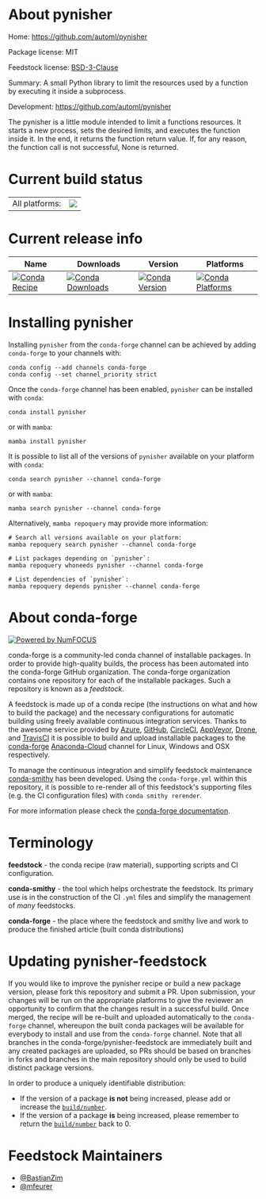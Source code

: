 About pynisher
==============

Home: https://github.com/automl/pynisher

Package license: MIT

Feedstock license: [BSD-3-Clause](https://github.com/conda-forge/pynisher-feedstock/blob/main/LICENSE.txt)

Summary: A small Python library to limit the resources used by a function by executing it inside a subprocess.

Development: https://github.com/automl/pynisher

The pynisher is a little module intended to limit a functions resources. It starts a new process, sets the desired limits,
and executes the function inside it. In the end, it returns the function return value. If, for any reason,
the function call is not successful, None is returned.


Current build status
====================


<table><tr><td>All platforms:</td>
    <td>
      <a href="https://dev.azure.com/conda-forge/feedstock-builds/_build/latest?definitionId=11830&branchName=main">
        <img src="https://dev.azure.com/conda-forge/feedstock-builds/_apis/build/status/pynisher-feedstock?branchName=main">
      </a>
    </td>
  </tr>
</table>

Current release info
====================

| Name | Downloads | Version | Platforms |
| --- | --- | --- | --- |
| [![Conda Recipe](https://img.shields.io/badge/recipe-pynisher-green.svg)](https://anaconda.org/conda-forge/pynisher) | [![Conda Downloads](https://img.shields.io/conda/dn/conda-forge/pynisher.svg)](https://anaconda.org/conda-forge/pynisher) | [![Conda Version](https://img.shields.io/conda/vn/conda-forge/pynisher.svg)](https://anaconda.org/conda-forge/pynisher) | [![Conda Platforms](https://img.shields.io/conda/pn/conda-forge/pynisher.svg)](https://anaconda.org/conda-forge/pynisher) |

Installing pynisher
===================

Installing `pynisher` from the `conda-forge` channel can be achieved by adding `conda-forge` to your channels with:

```
conda config --add channels conda-forge
conda config --set channel_priority strict
```

Once the `conda-forge` channel has been enabled, `pynisher` can be installed with `conda`:

```
conda install pynisher
```

or with `mamba`:

```
mamba install pynisher
```

It is possible to list all of the versions of `pynisher` available on your platform with `conda`:

```
conda search pynisher --channel conda-forge
```

or with `mamba`:

```
mamba search pynisher --channel conda-forge
```

Alternatively, `mamba repoquery` may provide more information:

```
# Search all versions available on your platform:
mamba repoquery search pynisher --channel conda-forge

# List packages depending on `pynisher`:
mamba repoquery whoneeds pynisher --channel conda-forge

# List dependencies of `pynisher`:
mamba repoquery depends pynisher --channel conda-forge
```


About conda-forge
=================

[![Powered by
NumFOCUS](https://img.shields.io/badge/powered%20by-NumFOCUS-orange.svg?style=flat&colorA=E1523D&colorB=007D8A)](https://numfocus.org)

conda-forge is a community-led conda channel of installable packages.
In order to provide high-quality builds, the process has been automated into the
conda-forge GitHub organization. The conda-forge organization contains one repository
for each of the installable packages. Such a repository is known as a *feedstock*.

A feedstock is made up of a conda recipe (the instructions on what and how to build
the package) and the necessary configurations for automatic building using freely
available continuous integration services. Thanks to the awesome service provided by
[Azure](https://azure.microsoft.com/en-us/services/devops/), [GitHub](https://github.com/),
[CircleCI](https://circleci.com/), [AppVeyor](https://www.appveyor.com/),
[Drone](https://cloud.drone.io/welcome), and [TravisCI](https://travis-ci.com/)
it is possible to build and upload installable packages to the
[conda-forge](https://anaconda.org/conda-forge) [Anaconda-Cloud](https://anaconda.org/)
channel for Linux, Windows and OSX respectively.

To manage the continuous integration and simplify feedstock maintenance
[conda-smithy](https://github.com/conda-forge/conda-smithy) has been developed.
Using the ``conda-forge.yml`` within this repository, it is possible to re-render all of
this feedstock's supporting files (e.g. the CI configuration files) with ``conda smithy rerender``.

For more information please check the [conda-forge documentation](https://conda-forge.org/docs/).

Terminology
===========

**feedstock** - the conda recipe (raw material), supporting scripts and CI configuration.

**conda-smithy** - the tool which helps orchestrate the feedstock.
                   Its primary use is in the construction of the CI ``.yml`` files
                   and simplify the management of *many* feedstocks.

**conda-forge** - the place where the feedstock and smithy live and work to
                  produce the finished article (built conda distributions)


Updating pynisher-feedstock
===========================

If you would like to improve the pynisher recipe or build a new
package version, please fork this repository and submit a PR. Upon submission,
your changes will be run on the appropriate platforms to give the reviewer an
opportunity to confirm that the changes result in a successful build. Once
merged, the recipe will be re-built and uploaded automatically to the
`conda-forge` channel, whereupon the built conda packages will be available for
everybody to install and use from the `conda-forge` channel.
Note that all branches in the conda-forge/pynisher-feedstock are
immediately built and any created packages are uploaded, so PRs should be based
on branches in forks and branches in the main repository should only be used to
build distinct package versions.

In order to produce a uniquely identifiable distribution:
 * If the version of a package **is not** being increased, please add or increase
   the [``build/number``](https://docs.conda.io/projects/conda-build/en/latest/resources/define-metadata.html#build-number-and-string).
 * If the version of a package **is** being increased, please remember to return
   the [``build/number``](https://docs.conda.io/projects/conda-build/en/latest/resources/define-metadata.html#build-number-and-string)
   back to 0.

Feedstock Maintainers
=====================

* [@BastianZim](https://github.com/BastianZim/)
* [@mfeurer](https://github.com/mfeurer/)

